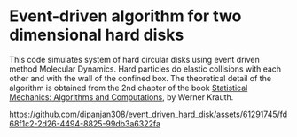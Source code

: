 # Event-driven algorithm for two dimensional hard disks
This code simulates system of hard circular disks using event driven method Molecular Dynamics. Hard particles do elastic collisions with each other and with the wall of the confined box. The theoretical detail of the algorithm is obtained from the 2nd chapter of the book [Statistical Mechanics: Algorithms and Computations](https://global.oup.com/ukhe/product/statistical-mechanics-algorithms-and-computations-9780198515364?cc=gb&lang=en&), by Werner Krauth.

https://github.com/dipanjan308/event_driven_hard_disk/assets/61291745/fd68f1c2-2d26-4494-8825-99db3a6322fa


